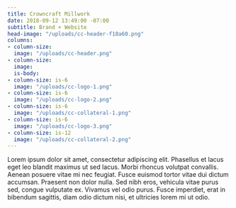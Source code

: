 ```yaml
---
title: Crowncraft Millwork
date: 2018-09-12 13:49:00 -07:00
subtitle: Brand + Website
head-image: "/uploads/cc-header-f18a60.png"
columns:
- column-size: 
  image: "/uploads/cc-header.png"
- column-size: 
  image: 
  is-body: 
- column-size: is-6
  image: "/uploads/cc-logo-1.png"
- column-size: is-6
  image: "/uploads/cc-logo-2.png"
- column-size: is-6
  image: "/uploads/cc-collateral-1.png"
- column-size: is-6
  image: "/uploads/cc-logo-3.png"
- column-size: is-12
  image: "/uploads/cc-collateral-2.png"
---
```


Lorem ipsum dolor sit amet, consectetur adipiscing elit. Phasellus et lacus eget leo blandit maximus ut sed lacus. Morbi rhoncus volutpat convallis. Aenean posuere vitae mi nec feugiat. Fusce euismod tortor vitae dui dictum accumsan. Praesent non dolor nulla. Sed nibh eros, vehicula vitae purus sed, congue vulputate ex. Vivamus vel odio purus. Fusce imperdiet, erat in bibendum sagittis, diam odio dictum nisi, et ultricies lorem mi ut odio.